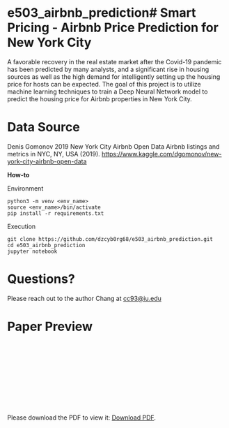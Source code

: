 # e503_airbnb_prediction# Smart Pricing - Airbnb Price Prediction for New York City

A favorable recovery in the real estate market after the Covid-19 pandemic has been predicted by many analysts, and a significant rise in housing sources as well as the high demand for intelligently setting up the housing price for hosts can be expected. The goal of this project is to utilize machine learning techniques to train a Deep Neural Network model to predict the housing price for Airbnb properties in New York City.

# Data Source

Denis Gomonov 2019 New York City Airbnb Open Data Airbnb listings and metrics in NYC, NY, USA (2019).
https://www.kaggle.com/dgomonov/new-york-city-airbnb-open-data

**How-to**

Environment
```
python3 -m venv <env_name>
source <env_name>/bin/activate
pip install -r requirements.txt
```

Execution
```
git clone https://github.com/dzcyb0rg68/e503_airbnb_prediction.git
cd e503_airbnb_prediction
jupyter notebook
```

# Questions?

Please reach out to the author Chang at cc93@iu.edu

# Paper Preview

<object data="https://github.com/dzcyb0rg68/e503_airbnb_prediction/blob/master/report/Smart%20Pricing%20-%20Airbnb%20Price%20Prediction%20for%20New%20York%20City.pdf" type="application/pdf" width="700px" height="700px">
    <embed src="https://github.com/dzcyb0rg68/e503_airbnb_prediction/blob/master/report/Smart%20Pricing%20-%20Airbnb%20Price%20Prediction%20for%20New%20York%20City.pdf">
        <p>Please download the PDF to view it: <a href="https://github.com/dzcyb0rg68/e503_airbnb_prediction/blob/master/report/Smart%20Pricing%20-%20Airbnb%20Price%20Prediction%20for%20New%20York%20City.pdf">Download PDF</a>.</p>
    </embed>
</object>

